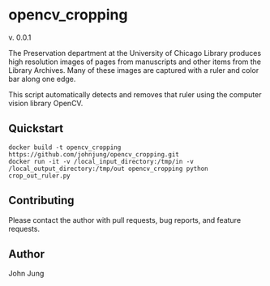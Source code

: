 # opencv_cropping

v. 0.0.1

The Preservation department at the University of Chicago Library produces high
resolution images of pages from manuscripts and other items from the Library
Archives. Many of these images are captured with a ruler and color bar along
one edge. 

This script automatically detects and removes that ruler using the computer
vision library OpenCV.

## Quickstart

```
docker build -t opencv_cropping https://github.com/johnjung/opencv_cropping.git
docker run -it -v /local_input_directory:/tmp/in -v /local_output_directory:/tmp/out opencv_cropping python crop_out_ruler.py
```

## Contributing

Please contact the author with pull requests, bug reports, and feature
requests.

## Author

John Jung
